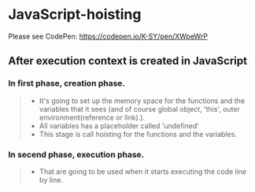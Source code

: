 # JavaScript-hoisting

Please see CodePen: https://codepen.io/K-SY/pen/XWpeWrP



## After execution context is created in JavaScript

### In first phase, creation phase.
  > - It's going to set up the memory space for the functions and the variables that it sees (and of course global object, 'this', outer environment(reference or link).).
  > - All variables has a placeholder called 'undefined'
  > - This stage is call hoisting for the functions and the variables.

### In secend phase, execution phase.
  > - That are going to be used when it starts executing the code line by line.
